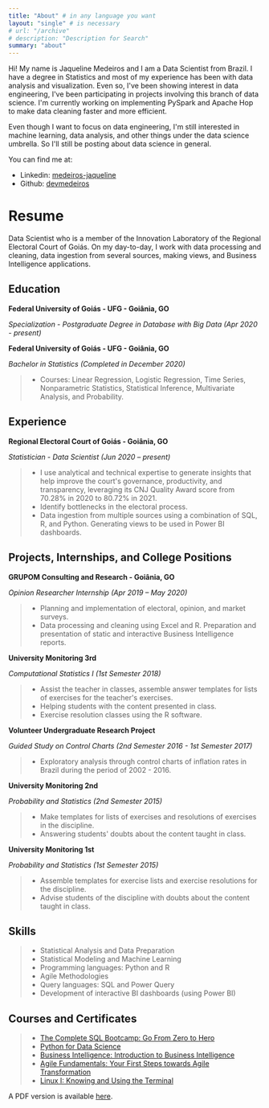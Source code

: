 ```yaml
---
title: "About" # in any language you want
layout: "single" # is necessary
# url: "/archive"
# description: "Description for Search"
summary: "about"
---
```


Hi! My name is Jaqueline Medeiros and I am a Data Scientist from Brazil. I have a degree in Statistics and most of my experience has been with data analysis and visualization. Even so, I've been showing interest in data engineering, I've been participating in projects involving this branch of data science. I'm currently working on implementing PySpark and Apache Hop to make data cleaning faster and more efficient.

Even though I want to focus on data engineering, I'm still interested in machine learning, data analysis, and other things under the data science umbrella. So I'll still be posting about data science in general.

You can find me at:

- Linkedin: [medeiros-jaqueline](https://www.linkedin.com/in/medeiros-jaqueline/)
- Github: [devmedeiros](https://github.com/devmedeiros)

# Resume

Data Scientist who is a member of the Innovation Laboratory of the Regional Electoral Court of Goiás. On my day-to-day, I work with data processing and cleaning, data ingestion from several sources, making views, and Business Intelligence applications.

## Education

**Federal University of Goiás - UFG - Goiânia, GO**

_Specialization - Postgraduate Degree in Database with Big Data (Apr 2020 - present)_

**Federal University of Goiás - UFG - Goiânia, GO**

_Bachelor in Statistics (Completed in December 2020)_
> - Courses: Linear Regression, Logistic Regression, Time Series, Nonparametric Statistics, Statistical Inference, Multivariate Analysis, and Probability.

## Experience

**Regional Electoral Court of Goiás - Goiânia, GO**

_Statistician - Data Scientist (Jun 2020 – present)_
> - I use analytical and technical expertise to generate insights that help improve the court's governance, productivity, and transparency, leveraging its CNJ Quality Award score from 70.28% in 2020 to 80.72% in 2021.
> - Identify bottlenecks in the electoral process.
> - Data ingestion from multiple sources using a combination of SQL, R, and Python. Generating views to be used in Power BI dashboards.

## Projects, Internships, and College Positions

**GRUPOM Consulting and Research - Goiânia, GO**

_Opinion Researcher Internship (Apr 2019 – May 2020)_
> - Planning and implementation of electoral, opinion, and market surveys.
> - Data processing and cleaning using Excel and R. Preparation and presentation of static and interactive Business Intelligence reports.

**University Monitoring 3rd**

_Computational Statistics I (1st Semester 2018)_
> - Assist the teacher in classes, assemble answer templates for lists of exercises for the teacher's exercises.
> - Helping students with the content presented in class.
> - Exercise resolution classes using the R software.

**Volunteer Undergraduate Research Project**

_Guided Study on Control Charts (2nd Semester 2016 - 1st Semester 2017)_
> - Exploratory analysis through control charts of inflation rates in Brazil during the period of 2002 - 2016.

**University Monitoring 2nd**

_Probability and Statistics (2nd Semester 2015)_
> - Make templates for lists of exercises and resolutions of exercises in the discipline.
> - Answering students' doubts about the content taught in class.

**University Monitoring 1st**

_Probability and Statistics (1st Semester 2015)_
> - Assemble templates for exercise lists and exercise resolutions for the discipline.
> - Advise students of the discipline with doubts about the content taught in class.

## Skills
> - Statistical Analysis and Data Preparation
> - Statistical Modeling and Machine Learning
> - Programming languages: Python and R
> - Agile Methodologies
> - Query languages: SQL and Power Query
> - Development of interactive BI dashboards (using Power BI)

## Courses and Certificates
> - [The Complete SQL Bootcamp: Go From Zero to Hero](https://www.udemy.com/certificate/UC-4687b25b-9f67-4c2a-bf62-994f532d9432/)
> - [Python for Data Science](https://cursos.alura.com.br/degree/certificate/ae48ffb3-ca83-4a24-a769-e2ae7d4e62cc)
> - [Business Intelligence: Introduction to Business Intelligence](https://cursos.alura.com.br/certificate/5aa9716d-bda8-48a1-a3de-67116c697182)
> - [Agile Fundamentals: Your First Steps towards Agile Transformation](https://cursos.alura.com.br/certificate/02349883-f07c-4ef3-9b63-e47de2c769bc)
> - [Linux I: Knowing and Using the Terminal](https://cursos.alura.com.br/certificate/f99d37f2-7aa9-4720-90d1-ca28c575ff4e)

A PDF version is available [here](https://drive.google.com/file/d/12u5uOHsh0pKxZhiie-TJp_2cs4H42hbO/view?usp=sharing).
